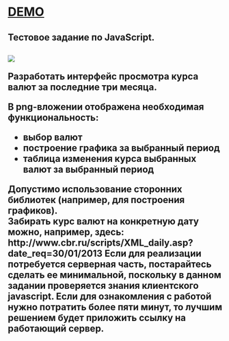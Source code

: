 <h1><a href="http://yota.soshace.com/">DEMO</a></h1>
<h2>Тестовое задание по JavaScript.<h2>
<img src="https://mail-attachment.googleusercontent.com/attachment/u/0/?ui=2&ik=13ac1ca510&view=att&th=13c948d551f824e1&attid=0.1&disp=inline&safe=1&zw&saduie=AG9B_P9-Prjm4WG2GM8-1B8Zm8Pb&sadet=1360103036379&sads=67Nv5O4K4WbGE8BRZcMYxr-7Z2o"/>
<p>Разработать интерфейс просмотра курса валют за последние три месяца.</p>
<p>В png-вложении отображена необходимая функциональность:</p>
<ul>
<li>
выбор валют
</li><li>
построение графика за выбранный период
</li><li>
таблица изменения курса выбранных валют за выбранный период
</li></ul>
<p>
Допустимо использование сторонних библиотек (например, для построения графиков).<br/>
Забирать курс валют на конкретную дату можно, например, здесь:  http://www.cbr.ru/scripts/XML_daily.asp?date_req=30/01/2013
Если для реализации потребуется  серверная часть, постарайтесь сделать ее минимальной, поскольку в данном задании проверяется знания клиентского javascript.
Если для ознакомления с работой нужно потратить более пяти минут, то лучшим решением будет приложить ссылку на работающий сервер.
</p>